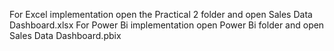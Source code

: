 For Excel implementation open the Practical 2 folder and open Sales Data Dashboard.xlsx
For Power Bi implementation open Power Bi folder and open Sales Data Dashboard.pbix
